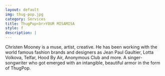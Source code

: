 ```yaml
---
layout: default
img: thug-pop.jpg
category: Services
title: ThugPop<br>YOUR MISAMISA
style: f
description: |
---
```

  Christen Mooney is a muse, artist, creative. He has been working with the world famous fashion brands and designers as Jean Paul Gaultier, Lotta Volkova, Telfar, Hood By Air, Anonymous Club and more. A singer-songwriter who got emerged with an intangible, beautiful armor in the form of ThugPop. 
